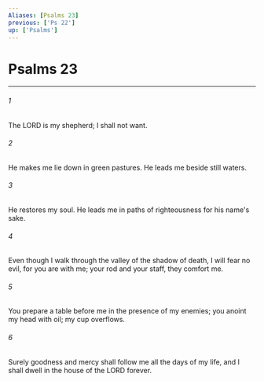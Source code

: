 ```yaml
---
Aliases: [Psalms 23]
previous: ['Ps 22']
up: ['Psalms']
---
```

# Psalms 23

***

 

###### 1 
The LORD is my shepherd; I shall not want. 
 
 

###### 2 
He makes me lie down in green pastures. 
 He leads me beside still waters. 
 
 

###### 3 
He restores my soul. 
 He leads me in paths of righteousness 
 for his name's sake.
 
 

###### 4 
Even though I walk through the valley of the shadow of death, 
 I will fear no evil, 
 for you are with me; 
 your rod and your staff, 
 they comfort me.
 
 

###### 5 
You prepare a table before me 
 in the presence of my enemies; 
 you anoint my head with oil; 
 my cup overflows. 
 
 

###### 6 
Surely goodness and mercy shall follow me 
 all the days of my life, 
 and I shall dwell in the house of the LORD 
 forever.
 
